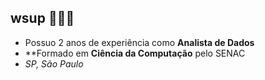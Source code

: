 ## wsup 🦹🏽‍♀️

- Possuo 2 anos de experiência como **Analista de Dados**
- **Formado em **Ciência da Computação** pelo SENAC
- *SP, São Paulo*



<!--
**richardsantino/richardsantino** is a ✨ _special_ ✨ repository because its `README.md` (this file) appears on your GitHub profile.

Here are some ideas to get you started:

- 🔭 I’m currently working on ...
- 🌱 I’m currently learning ...
- 👯 I’m looking to collaborate on ...
- 🤔 I’m looking for help with ...
- 💬 Ask me about ...
- 📫 How to reach me: ...
- 😄 Pronouns: ...
- ⚡ Fun fact: ...
-->
